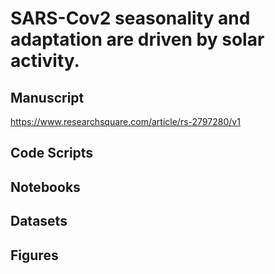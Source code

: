 # SARS-Cov2 seasonality and adaptation are driven by solar activity.

## Manuscript
https://www.researchsquare.com/article/rs-2797280/v1

## Code Scripts

## Notebooks

## Datasets

## Figures
